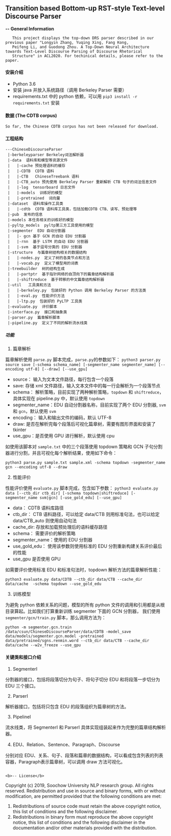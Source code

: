 ## Transition based Bottom-up RST-style Text-level Discourse Parser

<b>-- General Information</b>
```
   This project displays the top-down DRS parser described in our previous paper "Longyin Zhang, Yuqing Xing, Fang Kong, 
   Peifeng Li, and Guodong Zhou. A Top-Down Neural Architecture towards Text-Level Discourse Parsing of Discourse Rhetorical 
   Structure" in ACL2020. For techinical details, please refer to the paper.
```

#### 安装介绍
- Python 3.6
- 安装 java 并放入系统路径（调用 Berkeley Parser 需要）
- requirements.txt 中的 python 依赖，可以用 `pip3 install -r requirements.txt` 安装

#### 数据 (The CDTB corpus)
```
So far, the Chinese CDTB corpus has not been released for download.
```

#### 工程结构
```
---ChineseDiscourseParser
 |-berkeleyparser Berkeley词法解析器
 |-data  语料库和模型等资源文件
 |   |-cache 预处理语料的缓存
 |   |-CDTB  CDTB 语料
 |   |-CTB   ChineseTreebank 语料
 |   |-CTB_auto 预先使用 Berkeley Parser 重新解析 CTB 句子的词法信息文件
 |   |-log  tensorboard 日志文件
 |   |-models  训练好的模型
 |   |-pretrained  词向量
 |-dataset  语料库操作工具类
 |   |-cdtb  CDTB 语料库工具类，包括加载CDTB CTB、读写、预处理等
 |-pub  发布的信息
 |-models 本任务相关的训练好的模型
 |-pyltp_models  pyltp第三方工具使用的模型
 |-segmenter  EDU 自动分割器
 |   |- gcn 基于 GCN 的自动 EDU 分割器
 |   |-rnn  基于 LSTM 的自动 EDU 分割器
 |   |-svm  基于逗号分类的 EDU 分割器
 |-structure  与篇章树结构相关的数据结构
 |   |-nodes.py  定义了树的各类节点和方法
 |   |-vocab.py  定义了模型用的词表
 |-treebuilder  树的结构生成
 |   |-partptr  基于指针网络的自顶向下的篇章结构解析器
 |   |-shiftreduce  基于转移的中文篇章结构解析器
 |-util   工具类和方法
 |   |-berkeley.py  包装好的 Python 调用 Berkeley Parser 的方法类
 |   |-eval.py  性能评价方法
 |   |-ltp.py  包装好的 PyLTP 工具类
 |-evaluate.py  评价脚本
 |-interface.py  接口和抽象类
 |-parser.py  篇章解析脚本
 |-pipeline.py  定义了不同的解析流水线类
```

##### 功能

1. 篇章解析

篇章解析使用 `parse.py` 脚本完成，`parse.py`的参数如下：
`python3 parser.py source save [-schema schema_name] [-segmenter_name segmenter_name] [--encoding utf-8] [--draw] [--use_gpu]`

- source： 输入为文本文件路径，每行包含一个段落
- save: 存储 xml 文件路径，输入文本文件中的每一行会解析为一个段落节点
- schema： 解析策略，目前实现了两种解析策略，`topdown` 和 `shiftreduce`，具体实现在 pipeline.py 中，默认使用 `topdown`
- segmenter_name：EDU 自动分割器名称，目前实现了两个 EDU 分割器, `svm` 和 `gcn`，默认使用 `svm`
- encoding： 输入和输出文件的编码，默认 UTF-8
- draw: 是否在解析完每个段落后可视化篇章树，需要有图形界面和安装了 tkinter
- use_gpu：是否使用 GPU 进行解析，默认使用 cpu

如使用该脚本对 `sample.txt` 中的三个段落使用 topdown 策略和 GCN 子句分割器进行分割，并且可视化每个解析结果，使用如下命令：

```shell
python3 parse.py sample.txt sample.xml -schema topdown -segmenter_name gcn --encoding utf-8 --draw
```

2. 性能评价

性能评价使用 `evaluate.py` 脚本完成，包含如下参数：
`python3 evaluate.py data [--ctb_dir ctb_dir] [-schema topdown|shiftreduce] [-segmenter_name svm|gcn] [-use_gold_edu] [--use_gpu]`

- data： CDTB 语料库路径
- ctb_dir： CTB 语料路径，可以给定 data/CTB 则用标准句法，也可以给定 data/CTB_auto 则使用自动句法
- cache_dir: 存放和加载预处理后的语料缓存路径
- schema： 需要评价的解析策略
- segmenter_name：使用的 EDU 分割器
- use_gold_edu： 使用该参数则使用标准的 EDU 分割重新构建关系评价最后的性能
- use_gpu 是否使用 GPU

如需要评价使用标准 EDU 和标准句法时，topdown 解析方法的篇章解析性能：
```shell
python3 evaluate.py data/CDTB --ctb_dir data/CTB --cache_dir data/cache  -schema topdown --use_gold_edu
```

3. 训练模型

为避免 python 依赖关系的问题，模型的所有 python 文件的调用和引用都是从根目录算起。比如我们打算重新训练 segmenter 下面的 GCN 分割器，
我们使用 `segmenter/gcn/train.py` 脚本，那么调用方法为：

```shell
python -m segmenter.gcn.train /data/csun/ChineseDiscourseParser/data/CDTB -model_save data/models/segmenter.gcn.model -pretrained data/pretrained/sgns.renmin.word --ctb_dir data/CTB --cache_dir data/cache --w2v_freeze --use_gpu
```


#### 关键类和接口介绍

1. SegmenterI

分割器的接口，包括将段落切分为句子、将句子切分 EDU 和将段落一步切分为 EDU 三个接口。

2. ParserI

解析器接口，包括将只包含 EDU 的段落组织为篇章树的方法。

3. PipelineI

流水线类，将 SegmenterI 和 ParserI 具体实现组装起来作为完整的篇章结构解析器。

4. EDU、Relation、Sentence、Paragraph、Discourse

分别对应 EDU、关系、句子、段落和篇章的数据结构，可以看成包含列表的列表容器，Paragraph表示篇章树，可以调用 draw 方法可视化。

```

<b>-- License</b>
```
   Copyright (c) 2019, Soochow University NLP research group. All rights reserved.
   Redistribution and use in source and binary forms, with or without modification, are permitted provided that
   the following conditions are met:
   1. Redistributions of source code must retain the above copyright notice, this list of conditions and the
      following disclaimer.
   2. Redistributions in binary form must reproduce the above copyright notice, this list of conditions and the
      following disclaimer in the documentation and/or other materials provided with the distribution.
```
